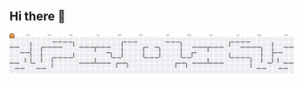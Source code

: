 ## Hi there 👋
<!--
**MOZKI/MOZKI** is a ✨ _special_ ✨ repository because its `README.md` (this file) appears on your GitHub profile.

Here are some ideas to get you started:

- 🔭 I’m currently working on ...
- 🌱 I’m currently learning ...
- 👯 I’m looking to collaborate on ...
- 🤔 I’m looking for help with ...
- 💬 Ask me about ...
- 📫 How to reach me: ...
- 😄 Pronouns: ...
- ⚡ Fun fact: ...
-->

<picture>
  <source media="(prefers-color-scheme: dark)" srcset="https://raw.githubusercontent.com/MOZKI/MOZKI/output/pacman-contribution-graph-dark.svg">
  <source media="(prefers-color-scheme: light)" srcset="https://raw.githubusercontent.com/MOZKI/MOZKI/output/pacman-contribution-graph.svg">
  <img alt="pacman contribution graph" src="https://raw.githubusercontent.com/MOZKI/MOZKI/output/pacman-contribution-graph.svg">
</picture>

###
